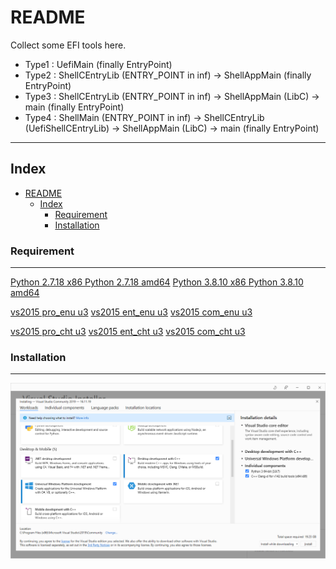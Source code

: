 
README
===========================
Collect some EFI tools here.

* Type1 : UefiMain         (finally EntryPoint)
* Type2 : ShellCEntryLib   (ENTRY_POINT in inf) -> ShellAppMain   (finally EntryPoint)
* Type3 : ShellCEntryLib   (ENTRY_POINT in inf) -> ShellAppMain   (LibC)               -> main (finally EntryPoint)
* Type4 : ShellMain        (ENTRY_POINT in inf) -> ShellCEntryLib (UefiShellCEntryLib) -> ShellAppMain  (LibC)       -> main (finally EntryPoint)

****

## Index
- [README](#readme)
  - [Index](#index)
    - [Requirement](#requirement)
    - [Installation](#installation)


### Requirement
___
[Python 2.7.18  x86 ](https://www.python.org/ftp/python/2.7.18/python-2.7.18.msi)
[Python 2.7.18 amd64](https://www.python.org/ftp/python/2.7.18/python-2.7.18.amd64.msi)
[Python 3.8.10  x86 ](https://www.python.org/ftp/python/3.10.9/python-3.10.9.exe)
[Python 3.8.10 amd64](https://www.python.org/ftp/python/3.10.9/python-3.10.9-amd64.exe)


[vs2015 pro_enu u3](http://download.microsoft.com/download/e/b/c/ebc2c43f-3821-4a0b-82b1-d05368af1604/vs2015.3.pro_enu.iso)
[vs2015 ent_enu u3](http://download.microsoft.com/download/8/4/3/843ec655-1b67-46c3-a7a4-10a1159cfa84/vs2015.3.ent_enu.iso)
[vs2015 com_enu u3](http://download.microsoft.com/download/b/e/d/bedddfc4-55f4-4748-90a8-ffe38a40e89f/vs2015.3.com_enu.iso)

[vs2015 pro_cht u3](http://download.microsoft.com/download/6/c/f/6cfe65ad-a72a-4828-8477-6abf91daa920/vs2015.3.pro_cht.iso)
[vs2015 ent_cht u3](http://download.microsoft.com/download/9/d/f/9df3e0f6-519d-43ac-952c-ff1d3bd5e486/vs2015.3.ent_cht.iso)
[vs2015 com_cht u3](http://download.microsoft.com/download/7/6/d/76dd809a-d4ae-4e0e-9a24-ad55576e5c8a/vs2015.3.com_cht.iso)


### Installation
___
![sdk](Untitled.png "sdk")

